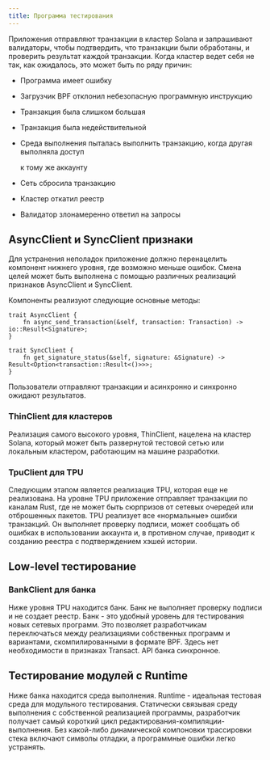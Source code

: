 ```yaml
---
title: Программа тестирования
---
```


Приложения отправляют транзакции в кластер Solana и запрашивают валидаторы, чтобы подтвердить, что транзакции были обработаны, и проверить результат каждой транзакции. Когда кластер ведет себя не так, как ожидалось, это может быть по ряду причин:

- Программа имеет ошибку
- Загрузчик BPF отклонил небезопасную программную инструкцию
- Транзакция была слишком большая
- Транзакция была недействительной
- Среда выполнения пыталась выполнить транзакцию, когда другая выполняла доступ

  к тому же аккаунту

- Сеть сбросила транзакцию
- Кластер откатил реестр
- Валидатор злонамеренно ответил на запросы

## AsyncClient и SyncClient признаки

Для устранения неполадок приложение должно перенацелить компонент нижнего уровня, где возможно меньше ошибок. Смена целей может быть выполнена с помощью различных реализаций признаков AsyncClient и SyncClient.

Компоненты реализуют следующие основные методы:

```text
trait AsyncClient {
    fn async_send_transaction(&self, transaction: Transaction) -> io::Result<Signature>;
}

trait SyncClient {
    fn get_signature_status(&self, signature: &Signature) -> Result<Option<transaction::Result<()>>>;
}
```

Пользователи отправляют транзакции и асинхронно и синхронно ожидают результатов.

### ThinClient для кластеров

Реализация самого высокого уровня, ThinClient, нацелена на кластер Solana, который может быть развернутой тестовой сетью или локальным кластером, работающим на машине разработки.

### TpuClient для TPU

Следующим этапом является реализация TPU, которая еще не реализована. На уровне TPU приложение отправляет транзакции по каналам Rust, где не может быть сюрпризов от сетевых очередей или отброшенных пакетов. TPU реализует все «нормальные» ошибки транзакций. Он выполняет проверку подписи, может сообщать об ошибках в использовании аккаунта и, в противном случае, приводит к созданию реестра с подтверждением хэшей истории.

## Low-level тестирование

### BankClient для банка

Ниже уровня TPU находится банк. Банк не выполняет проверку подписи и не создает реестр. Банк - это удобный уровень для тестирования новых сетевых программ. Это позволяет разработчикам переключаться между реализациями собственных программ и вариантами, скомпилированными в формате BPF. Здесь нет необходимости в признаках Transact. API банка синхронное.

## Тестирование модулей с Runtime

Ниже банка находится среда выполнения. Runtime - идеальная тестовая среда для модульного тестирования. Статически связывая среду выполнения с собственной реализацией программы, разработчик получает самый короткий цикл редактирования-компиляции-выполнения. Без какой-либо динамической компоновки трассировки стека включают символы отладки, а программные ошибки легко устранять.

